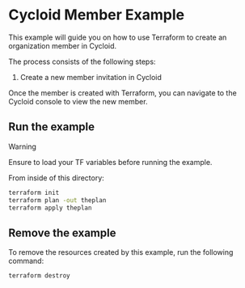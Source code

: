 # Cycloid Member Example

This example will guide you on how to use Terraform to create an organization member in Cycloid.

The process consists of the following steps:
1. Create a new member invitation in Cycloid

Once the member is created with Terraform, you can navigate to the Cycloid console to view the new member.

## Run the example

> [!WARNING]
> Ensure to load your TF variables before running the example.

From inside of this directory:

```bash
terraform init
terraform plan -out theplan
terraform apply theplan
```

## Remove the example

To remove the resources created by this example, run the following command:

```bash
terraform destroy
```
